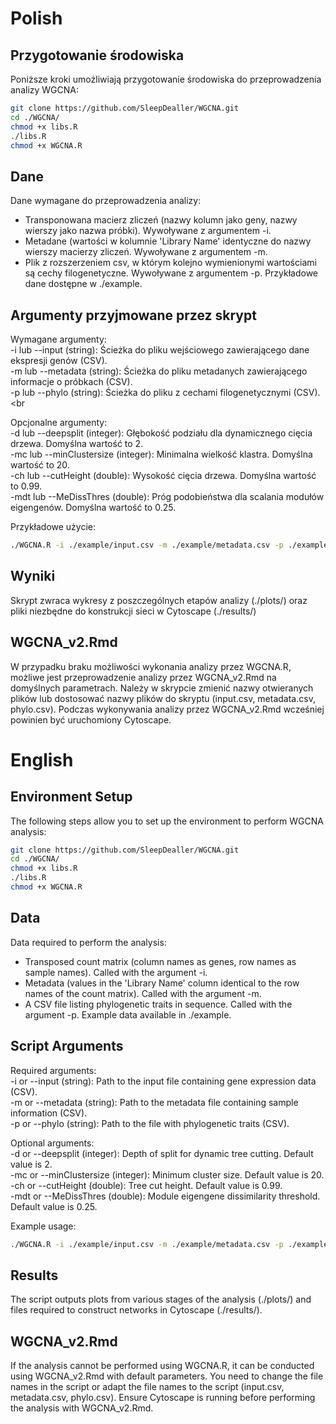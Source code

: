 # Polish

## Przygotowanie środowiska

Poniższe kroki umożliwiają przygotowanie środowiska do przeprowadzenia analizy WGCNA:
```sh
git clone https://github.com/SleepDealler/WGCNA.git
cd ./WGCNA/
chmod +x libs.R
./libs.R
chmod +x WGCNA.R
```
## Dane

Dane wymagane do przeprowadzenia analizy:
- Transponowana macierz zliczeń (nazwy kolumn jako geny, nazwy wierszy jako nazwa próbki). Wywoływane  z argumentem -i.
- Metadane (wartości w kolumnie 'Library Name' identyczne do nazwy wierszy macierzy zliczeń. Wywoływane  z argumentem -m.
- Plik z rozszerzeniem csv, w którym kolejno wymienionymi wartościami są cechy filogenetyczne. Wywoływane z argumentem -p.
Przykładowe dane dostępne w ./example.

## Argumenty przyjmowane przez skrypt

Wymagane argumenty:<br>
-i lub --input (string): Ścieżka do pliku wejściowego zawierającego dane ekspresji genów (CSV).<br>
-m lub --metadata (string): Ścieżka do pliku metadanych zawierającego informacje o próbkach (CSV).<br>
-p lub --phylo (string): Ścieżka do pliku z cechami filogenetycznymi (CSV).<br><br

Opcjonalne argumenty:<br>
-d lub --deepsplit (integer): Głębokość podziału dla dynamicznego cięcia drzewa. Domyślna wartość to 2.<br>
-mc lub --minClustersize (integer): Minimalna wielkość klastra. Domyślna wartość to 20.<br>
-ch lub --cutHeight (double): Wysokość cięcia drzewa. Domyślna wartość to 0.99.<br>
-mdt lub --MeDissThres (double): Próg podobieństwa dla scalania modułów eigengenów. Domyślna wartość to 0.25.

Przykładowe użycie:<br>
```sh
./WGCNA.R -i ./example/input.csv -m ./example/metadata.csv -p ./example/phylo.csv
```
## Wyniki

Skrypt zwraca wykresy z poszczególnych etapów analizy (./plots/) oraz pliki niezbędne do konstrukcji sieci w Cytoscape (./results/)

## WGCNA_v2.Rmd

W przypadku braku możliwości wykonania analizy przez WGCNA.R, możliwe jest przeprowadzenie analizy przez WGCNA_v2.Rmd na domyślnych parametrach. Należy w skrypcie zmienić nazwy otwieranych plików lub dostosować nazwy plików do skryptu (input.csv, metadata.csv, phylo.csv). Podczas wykonywania analizy przez WGCNA_v2.Rmd wcześniej powinien być uruchomiony Cytoscape.

# English

## Environment Setup

The following steps allow you to set up the environment to perform WGCNA analysis:
```sh
git clone https://github.com/SleepDealler/WGCNA.git
cd ./WGCNA/
chmod +x libs.R
./libs.R
chmod +x WGCNA.R
```
## Data

Data required to perform the analysis:
- Transposed count matrix (column names as genes, row names as sample names). Called with the argument -i.
- Metadata (values in the 'Library Name' column identical to the row names of the count matrix). Called with the argument -m.
- A CSV file listing phylogenetic traits in sequence. Called with the argument -p.
Example data available in ./example.

## Script Arguments

Required arguments:<br>
-i or --input (string): Path to the input file containing gene expression data (CSV).<br>
-m or --metadata (string): Path to the metadata file containing sample information (CSV).<br>
-p or --phylo (string): Path to the file with phylogenetic traits (CSV).

Optional arguments:<br>
-d or --deepsplit (integer): Depth of split for dynamic tree cutting. Default value is 2.<br>
-mc or --minClustersize (integer): Minimum cluster size. Default value is 20.<br>
-ch or --cutHeight (double): Tree cut height. Default value is 0.99.<br>
-mdt or --MeDissThres (double): Module eigengene dissimilarity threshold. Default value is 0.25.

Example usage:<br>
```sh
./WGCNA.R -i ./example/input.csv -m ./example/metadata.csv -p ./example/phylo.csv
```

## Results

The script outputs plots from various stages of the analysis (./plots/) and files required to construct networks in Cytoscape (./results/).

## WGCNA_v2.Rmd

If the analysis cannot be performed using WGCNA.R, it can be conducted using WGCNA_v2.Rmd with default parameters. You need to change the file names in the script or adapt the file names to the script (input.csv, metadata.csv, phylo.csv). Ensure Cytoscape is running before performing the analysis with WGCNA_v2.Rmd.

